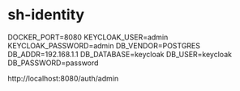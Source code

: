 # sh-identity

DOCKER_PORT=8080
KEYCLOAK_USER=admin
KEYCLOAK_PASSWORD=admin
DB_VENDOR=POSTGRES
DB_ADDR=192.168.1.1
DB_DATABASE=keycloak
DB_USER=keycloak
DB_PASSWORD=password

http://localhost:8080/auth/admin
